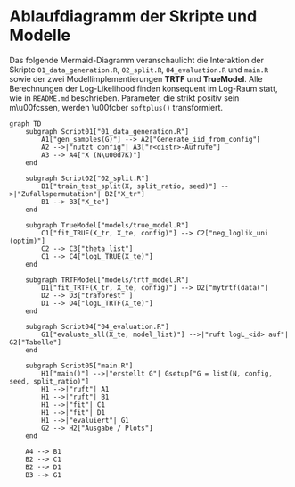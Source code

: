 # Ablaufdiagramm der Skripte und Modelle

Das folgende Mermaid-Diagramm veranschaulicht die Interaktion der Skripte
`01_data_generation.R`, `02_split.R`, `04_evaluation.R` und `main.R` sowie der
zwei Modellimplementierungen **TRTF** und **TrueModel**. Alle Berechnungen der Log-Likelihood finden konsequent im
Log-Raum statt, wie in `README.md` beschrieben. Parameter, die strikt positiv
sein m\u00fcssen, werden \u00fcber `softplus()` transformiert.

```mermaid
graph TD
    subgraph Script01["01_data_generation.R"]
        A1["gen_samples(G)"] --> A2["Generate_iid_from_config"]
        A2 -->|"nutzt config"| A3["r<distr>-Aufrufe"]
        A3 --> A4["X (N\u00d7K)"]
    end

    subgraph Script02["02_split.R"]
        B1["train_test_split(X, split_ratio, seed)"] -->|"Zufallspermutation"| B2["X_tr"]
        B1 --> B3["X_te"]
    end

    subgraph TrueModel["models/true_model.R"]
        C1["fit_TRUE(X_tr, X_te, config)"] --> C2["neg_loglik_uni (optim)"]
        C2 --> C3["theta_list"]
        C1 --> C4["logL_TRUE(X_te)"]
    end

    subgraph TRTFModel["models/trtf_model.R"]
        D1["fit_TRTF(X_tr, X_te, config)"] --> D2["mytrtf(data)"]
        D2 --> D3["traforest" ]
        D1 --> D4["logL_TRTF(X_te)"]
    end

    subgraph Script04["04_evaluation.R"]
        G1["evaluate_all(X_te, model_list)"] -->|"ruft logL_<id> auf"| G2["Tabelle"]
    end

    subgraph Script05["main.R"]
        H1["main()"] -->|"erstellt G"| Gsetup["G = list(N, config, seed, split_ratio)"]
        H1 -->|"ruft"| A1
        H1 -->|"ruft"| B1
        H1 -->|"fit"| C1
        H1 -->|"fit"| D1
        H1 -->|"evaluiert"| G1
        G2 --> H2["Ausgabe / Plots"]
    end

    A4 --> B1
    B2 --> C1
    B2 --> D1
    B3 --> G1
```
```
